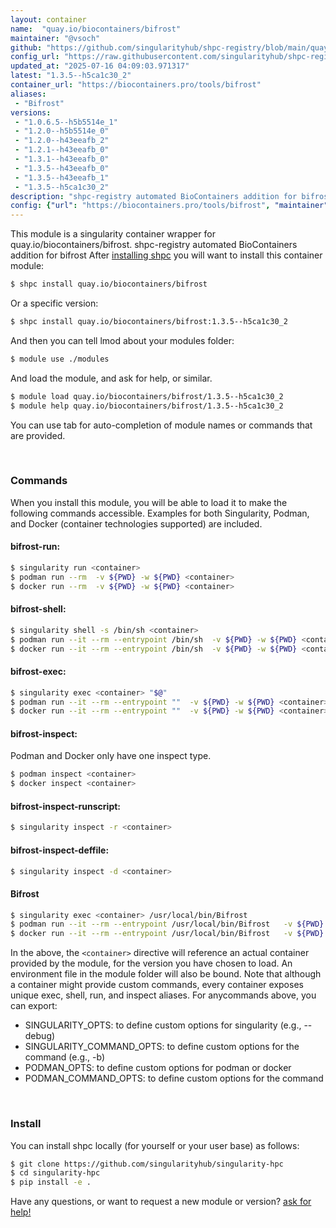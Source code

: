 ```yaml
---
layout: container
name:  "quay.io/biocontainers/bifrost"
maintainer: "@vsoch"
github: "https://github.com/singularityhub/shpc-registry/blob/main/quay.io/biocontainers/bifrost/container.yaml"
config_url: "https://raw.githubusercontent.com/singularityhub/shpc-registry/main/quay.io/biocontainers/bifrost/container.yaml"
updated_at: "2025-07-16 04:09:03.971317"
latest: "1.3.5--h5ca1c30_2"
container_url: "https://biocontainers.pro/tools/bifrost"
aliases:
 - "Bifrost"
versions:
 - "1.0.6.5--h5b5514e_1"
 - "1.2.0--h5b5514e_0"
 - "1.2.0--h43eeafb_2"
 - "1.2.1--h43eeafb_0"
 - "1.3.1--h43eeafb_0"
 - "1.3.5--h43eeafb_0"
 - "1.3.5--h43eeafb_1"
 - "1.3.5--h5ca1c30_2"
description: "shpc-registry automated BioContainers addition for bifrost"
config: {"url": "https://biocontainers.pro/tools/bifrost", "maintainer": "@vsoch", "description": "shpc-registry automated BioContainers addition for bifrost", "latest": {"1.3.5--h5ca1c30_2": "sha256:2f79e76fd617b338ff7dd1410ba81f4ab331652c0664db986326614cc0419835"}, "tags": {"1.0.6.5--h5b5514e_1": "sha256:933b5a1374ae058685ce41ba2e0f1e5b8d25078a0acceb6064758af2d7272dfe", "1.2.0--h5b5514e_0": "sha256:506e372ae617f1cb6b05ae9a19562cf4b06ce0f41931caee777c1101cc37576d", "1.2.0--h43eeafb_2": "sha256:a003f4b3ee571fa7119ec58e626f5f712972bd53fbcc1b79c02041fd0c685f1b", "1.2.1--h43eeafb_0": "sha256:6fe5c765eb938512b5b0796bdcd34184ce7a3ea25b0f43eaaff49e517e34133f", "1.3.1--h43eeafb_0": "sha256:930a4e4d5709d78168a333e3058ba7274e337deeaa7b97a2a80245b09f68426b", "1.3.5--h43eeafb_0": "sha256:89395689cf0bc7c7a8763a69c0f04f96db0f56b6609f9ce02343416a725a2ca5", "1.3.5--h43eeafb_1": "sha256:ee4a7b0b96bf6c2513837ef5d74c9cfdc45dc0b0d5781a54257ae97072e7ee95", "1.3.5--h5ca1c30_2": "sha256:2f79e76fd617b338ff7dd1410ba81f4ab331652c0664db986326614cc0419835"}, "docker": "quay.io/biocontainers/bifrost", "aliases": {"Bifrost": "/usr/local/bin/Bifrost"}}
---
```


This module is a singularity container wrapper for quay.io/biocontainers/bifrost.
shpc-registry automated BioContainers addition for bifrost
After [installing shpc](#install) you will want to install this container module:


```bash
$ shpc install quay.io/biocontainers/bifrost
```

Or a specific version:

```bash
$ shpc install quay.io/biocontainers/bifrost:1.3.5--h5ca1c30_2
```

And then you can tell lmod about your modules folder:

```bash
$ module use ./modules
```

And load the module, and ask for help, or similar.

```bash
$ module load quay.io/biocontainers/bifrost/1.3.5--h5ca1c30_2
$ module help quay.io/biocontainers/bifrost/1.3.5--h5ca1c30_2
```

You can use tab for auto-completion of module names or commands that are provided.

<br>

### Commands

When you install this module, you will be able to load it to make the following commands accessible.
Examples for both Singularity, Podman, and Docker (container technologies supported) are included.

#### bifrost-run:

```bash
$ singularity run <container>
$ podman run --rm  -v ${PWD} -w ${PWD} <container>
$ docker run --rm  -v ${PWD} -w ${PWD} <container>
```

#### bifrost-shell:

```bash
$ singularity shell -s /bin/sh <container>
$ podman run --it --rm --entrypoint /bin/sh  -v ${PWD} -w ${PWD} <container>
$ docker run --it --rm --entrypoint /bin/sh  -v ${PWD} -w ${PWD} <container>
```

#### bifrost-exec:

```bash
$ singularity exec <container> "$@"
$ podman run --it --rm --entrypoint ""  -v ${PWD} -w ${PWD} <container> "$@"
$ docker run --it --rm --entrypoint ""  -v ${PWD} -w ${PWD} <container> "$@"
```

#### bifrost-inspect:

Podman and Docker only have one inspect type.

```bash
$ podman inspect <container>
$ docker inspect <container>
```

#### bifrost-inspect-runscript:

```bash
$ singularity inspect -r <container>
```

#### bifrost-inspect-deffile:

```bash
$ singularity inspect -d <container>
```


#### Bifrost

```bash
$ singularity exec <container> /usr/local/bin/Bifrost
$ podman run --it --rm --entrypoint /usr/local/bin/Bifrost   -v ${PWD} -w ${PWD} <container> -c " $@"
$ docker run --it --rm --entrypoint /usr/local/bin/Bifrost   -v ${PWD} -w ${PWD} <container> -c " $@"
```



In the above, the `<container>` directive will reference an actual container provided
by the module, for the version you have chosen to load. An environment file in the
module folder will also be bound. Note that although a container
might provide custom commands, every container exposes unique exec, shell, run, and
inspect aliases. For anycommands above, you can export:

 - SINGULARITY_OPTS: to define custom options for singularity (e.g., --debug)
 - SINGULARITY_COMMAND_OPTS: to define custom options for the command (e.g., -b)
 - PODMAN_OPTS: to define custom options for podman or docker
 - PODMAN_COMMAND_OPTS: to define custom options for the command

<br>

### Install

You can install shpc locally (for yourself or your user base) as follows:

```bash
$ git clone https://github.com/singularityhub/singularity-hpc
$ cd singularity-hpc
$ pip install -e .
```

Have any questions, or want to request a new module or version? [ask for help!](https://github.com/singularityhub/singularity-hpc/issues)